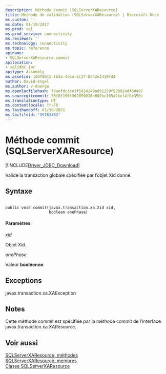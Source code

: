 ```yaml
---
description: Méthode commit (SQLServerXAResource)
title: Méthode de validation (SQLServerXAResource) | Microsoft Docs
ms.custom: ''
ms.date: 01/19/2017
ms.prod: sql
ms.prod_service: connectivity
ms.reviewer: ''
ms.technology: connectivity
ms.topic: reference
apiname:
- SQLServerXAResource.commit
apilocation:
- sqljdbc.jar
apitype: Assembly
ms.assetid: 1d0f8612-fb4a-4eca-bc37-8342e1419fd4
author: David-Engel
ms.author: v-daenge
ms.openlocfilehash: f8aefdc3ce3f5814249ad51259f52b924df60497
ms.sourcegitcommit: 33f0f190f962059826e002be165a2bef4f9e350c
ms.translationtype: HT
ms.contentlocale: fr-FR
ms.lasthandoff: 01/30/2021
ms.locfileid: "99163463"
---
```

# <a name="commit-method-sqlserverxaresource"></a>Méthode commit (SQLServerXAResource)
[!INCLUDE[Driver_JDBC_Download](../../../includes/driver_jdbc_download.md)]

  Valide la transaction globale spécifiée par l’objet Xid donné.  
  
## <a name="syntax"></a>Syntaxe  
  
```  
  
public void commit(javax.transaction.xa.Xid xid,  
                   boolean onePhase)  
```  
  
#### <a name="parameters"></a>Paramètres  
 *xid*  
  
 Objet Xid.  
  
 *onePhase*  
  
 Valeur **booléenne**.  
  
## <a name="exceptions"></a>Exceptions  
 javax.transaction.xa.XAException  
  
## <a name="remarks"></a>Notes  
 Cette méthode commit est spécifiée par la méthode commit de l’interface javax.transaction.xa.XAResource.  
  
## <a name="see-also"></a>Voir aussi  
 [SQLServerXAResource, méthodes](../../../connect/jdbc/reference/sqlserverxaresource-methods.md)   
 [SQLServerXAResource, membres](../../../connect/jdbc/reference/sqlserverxaresource-members.md)   
 [Classe SQLServerXAResource](../../../connect/jdbc/reference/sqlserverxaresource-class.md)  
  
  
